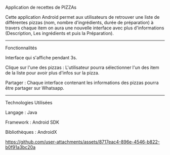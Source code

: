 Application de recettes de PIZZAs

Cette application Android permet aux utilisateurs de retrouver une liste de différentes pizzas (nom, nombre d'ingrédients, durée de préparation) à travers chaque item on aura une nouvelle interface avec plus d'informations (Description, Les ingrédients et puis la Préparation).
________________________________________________________________________________________________________________________________________
Fonctionnalités

Interface qui s'affiche pendant 3s.

Clique sur l'une des pizzas : L'utilisateur pourra sélectionner l'un des item de la liste pour avoir plus d'infos sur la pizza.

Partager : Chaque interface contenant les informations des pizzas pourra être partager sur Whatsapp.

_________________________________________________________________________________________________________________________________________________
Technologies Utilisées

Langage : Java

Framework : Android SDK

Bibliothèques : AndroidX

https://github.com/user-attachments/assets/8717eac4-896e-4546-b822-b0f91a3bc20a

